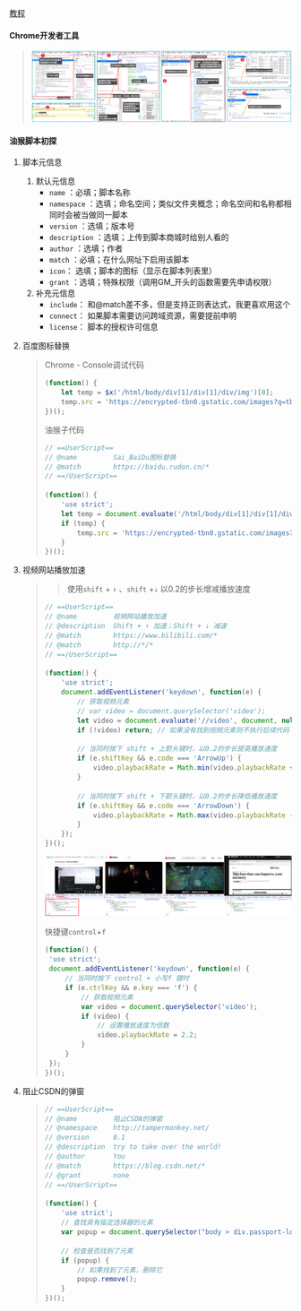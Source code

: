 [教程](https://blog.chrxw.com/archives/2021/02/08/1449.html)

#### Chrome开发者工具

> ![](https://raw.githubusercontent.com/jiangsai0502/PicBedRepo/master/img/202311101021011.png)

#### 油猴脚本初探

1. 脚本元信息

   1. 默认元信息
      * `name` ：必填；脚本名称
      * `namespace` ：选填；命名空间；类似文件夹概念；命名空间和名称都相同时会被当做同一脚本
      * `version` ：选填；版本号
      * `description` ：选填；上传到脚本商城时给别人看的
      * `author` ：选填；作者
      * `match` ：必填；在什么网址下启用该脚本
      * `icon`： 选填；脚本的图标（显示在脚本列表里）
      * `grant` ：选填；特殊权限（调用GM_开头的函数需要先申请权限）
   2. 补充元信息
      * `include`： 和@match差不多，但是支持正则表达式，我更喜欢用这个
      * `connect`： 如果脚本需要访问跨域资源，需要提前申明
      * `license`： 脚本的授权许可信息

2. 百度图标替换

   > Chrome - Console调试代码
   >
   > ```javascript
   > (function() {
   >     let temp = $x('/html/body/div[1]/div[1]/div/img')[0];
   >     temp.src = 'https://encrypted-tbn0.gstatic.com/images?q=tbn:ANd9GcQrIqVq3yKn-U51uJXUzllr4Xbj-tuTkYC92yQk0LdW8xT2b99w';
   > })();
   > ```
   >
   > 油猴子代码
   >
   > ```javascript
   > // ==UserScript==
   > // @name         Sai_BaiDu图标替换
   > // @match        https://baidu.rudon.cn/*
   > // ==/UserScript==
   > 
   > (function() {
   >     'use strict';
   >     let temp = document.evaluate('/html/body/div[1]/div[1]/div/img', document, null, XPathResult.FIRST_ORDERED_NODE_TYPE, null).singleNodeValue;
   >     if (temp) {
   >         temp.src = 'https://encrypted-tbn0.gstatic.com/images?q=tbn:ANd9GcQrIqVq3yKn-U51uJXUzllr4Xbj-tuTkYC92yQk0LdW8xT2b99w';
   >     }
   > })();
   > ```

3. 视频网站播放加速

   > > 使用`shift` + `↑` 、`shift` +`↓` 以0.2的步长增减播放速度
   >
   > ```javascript
   > // ==UserScript==
   > // @name         视频网站播放加速
   > // @description  Shift + ↑ 加速；Shift + ↓ 减速
   > // @match        https://www.bilibili.com/*
   > // @match        http://*/*
   > // ==/UserScript==
   > 
   > (function() {
   >     'use strict';
   >     document.addEventListener('keydown', function(e) {
   >         // 获取视频元素
   >         // var video = document.querySelector('video');
   >         let video = document.evaluate('//video', document, null, XPathResult.FIRST_ORDERED_NODE_TYPE, null).singleNodeValue;
   >         if (!video) return; // 如果没有找到视频元素则不执行后续代码
   > 
   >         // 当同时按下 shift + 上箭头键时，以0.2的步长提高播放速度
   >         if (e.shiftKey && e.code === 'ArrowUp') {
   >             video.playbackRate = Math.min(video.playbackRate + 0.2, 16); // 确保播放速度不超过16
   >         }
   > 
   >         // 当同时按下 shift + 下箭头键时，以0.2的步长降低播放速度
   >         if (e.shiftKey && e.code === 'ArrowDown') {
   >             video.playbackRate = Math.max(video.playbackRate - 0.2, 0.1); // 确保播放速度不低于0.1
   >         }
   >     });
   > })();
   > ```
   >
   > ![](https://raw.githubusercontent.com/jiangsai0502/PicBedRepo/master/img/202311091626966.png)
   >
   > 快捷键`control`+`f`
   >
   > ```javascript
   > (function() {
   >  'use strict';
   >  document.addEventListener('keydown', function(e) {
   >      // 当同时按下 control + 小写f 键时
   >      if (e.ctrlKey && e.key === 'f') {
   >          // 获取视频元素
   >          var video = document.querySelector('video');
   >          if (video) {
   >              // 设置播放速度为倍数
   >              video.playbackRate = 2.2;
   >          }
   >      }
   >  });
   > })();
   > ```
   >

4. 阻止CSDN的弹窗

   > ```js
   > // ==UserScript==
   > // @name         阻止CSDN的弹窗
   > // @namespace    http://tampermonkey.net/
   > // @version      0.1
   > // @description  try to take over the world!
   > // @author       You
   > // @match        https://blog.csdn.net/*
   > // @grant        none
   > // ==/UserScript==
   > 
   > (function() {
   >     'use strict';
   >     // 查找具有指定选择器的元素
   >     var popup = document.querySelector("body > div.passport-login-container");
   > 
   >     // 检查是否找到了元素
   >     if (popup) {
   >         // 如果找到了元素，删除它
   >         popup.remove();
   >     }
   > })();
   > ```

